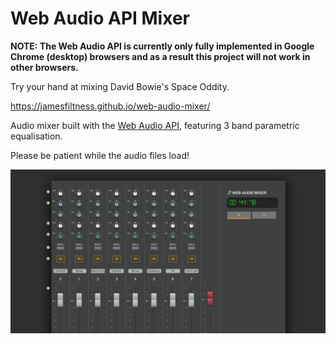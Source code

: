 # Web Audio API Mixer 

__NOTE: The Web Audio API is currently only fully implemented in Google Chrome (desktop) browsers and as a result this project will not work in other browsers.__

Try your hand at mixing David Bowie's Space Oddity.

https://jamesfiltness.github.io/web-audio-mixer/

Audio mixer built with the [Web Audio API](https://developer.mozilla.org/en-US/docs/Web/API/Web_Audio_API), featuring 3 band parametric equalisation.

Please be patient while the audio files load!

![Web Audio Mixer](/screenshot.png)
